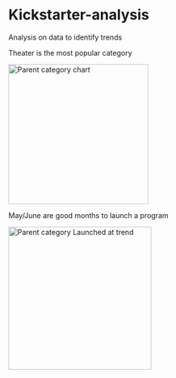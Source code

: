 # Kickstarter-analysis
Analysis on data to identify trends

Theater is the most popular category 

<img width="277" alt="Parent category chart" src="https://user-images.githubusercontent.com/89322458/174458806-3e6b383b-847d-4b59-b15d-c341670fffde.png">

May/June are good months to launch a program

<img width="283" alt="Parent category Launched at trend" src="https://user-images.githubusercontent.com/89322458/174458812-4246953b-60d9-49ac-86f5-ee44fef964e4.png">
